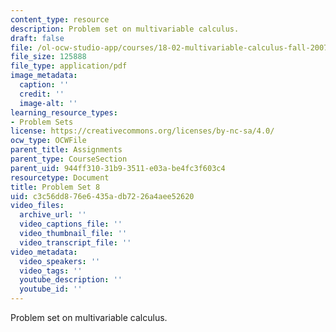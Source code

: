 ```yaml
---
content_type: resource
description: Problem set on multivariable calculus.
draft: false
file: /ol-ocw-studio-app/courses/18-02-multivariable-calculus-fall-2007/c3c56dd876e6435adb7226a4aee52620_ps8.pdf
file_size: 125888
file_type: application/pdf
image_metadata:
  caption: ''
  credit: ''
  image-alt: ''
learning_resource_types:
- Problem Sets
license: https://creativecommons.org/licenses/by-nc-sa/4.0/
ocw_type: OCWFile
parent_title: Assignments
parent_type: CourseSection
parent_uid: 944ff310-31b9-3511-e03a-be4fc3f603c4
resourcetype: Document
title: Problem Set 8
uid: c3c56dd8-76e6-435a-db72-26a4aee52620
video_files:
  archive_url: ''
  video_captions_file: ''
  video_thumbnail_file: ''
  video_transcript_file: ''
video_metadata:
  video_speakers: ''
  video_tags: ''
  youtube_description: ''
  youtube_id: ''
---
```

Problem set on multivariable calculus.